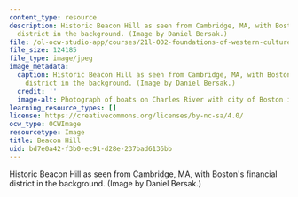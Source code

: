 ```yaml
---
content_type: resource
description: Historic Beacon Hill as seen from Cambridge, MA, with Boston's financial
  district in the background. (Image by Daniel Bersak.)
file: /ol-ocw-studio-app/courses/21l-002-foundations-of-western-culture-ii-fall-2002/bd7e0a42f3b0ec91d28e237bad6136bb_21l-002f02.jpg
file_size: 124185
file_type: image/jpeg
image_metadata:
  caption: Historic Beacon Hill as seen from Cambridge, MA, with Boston's financial
    district in the background. (Image by Daniel Bersak.)
  credit: ''
  image-alt: Photograph of boats on Charles River with city of Boston in the background.
learning_resource_types: []
license: https://creativecommons.org/licenses/by-nc-sa/4.0/
ocw_type: OCWImage
resourcetype: Image
title: Beacon Hill
uid: bd7e0a42-f3b0-ec91-d28e-237bad6136bb
---
```

Historic Beacon Hill as seen from Cambridge, MA, with Boston's financial district in the background. (Image by Daniel Bersak.)